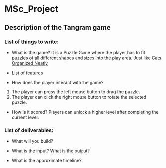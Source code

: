 # MSc_Project

## Description of the Tangram game
### List of things to write:
- What is the game?
It is a Puzzle Game where the player has to fit puzzles of all different shapes and sizes into the play area.
Just like [Cats Organized Neatly](https://www.youtube.com/watch?v=4F_YwQV81NM)
- List of features

- How does the player interact with the game?
1. The player can press the left mouse button to drag the puzzle.
2. The player can click the right mouse button to rotate the selected puzzle.
- How is it scored?
Players can unlock a higher level after completing the current level.
	
### List of deliverables:
- What will you build?

- What is the input? What is the output?

- What is the approximate timeline?

